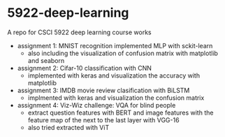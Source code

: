 # 5922-deep-learning
A repo for CSCI 5922 deep learning course works
- assignment 1: MNIST recognition implemented MLP with sckit-learn
  - also including the visualization of confusion matrix with matplotlib and seaborn
- assignment 2: Cifar-10 classification with CNN
  - implemented with keras and visualization the accuracy with matplotlib
- assignment 3:  IMDB movie review clasification with BiLSTM
  - implmented with keras and visualization the confusion matrix
- assignment 4: Viz-Wiz challenge: VQA for blind people
  - extract question features with BERT and image features with the feature map of the next to the last layer with VGG-16
  - also tried extracted with ViT
